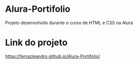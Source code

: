 # Alura-Portifolio
Projeto desenvolvido durante o curso de HTML e CSS na Alura


# Link do projeto
https://ferrazleandro.github.io/Alura-Portifolio/
